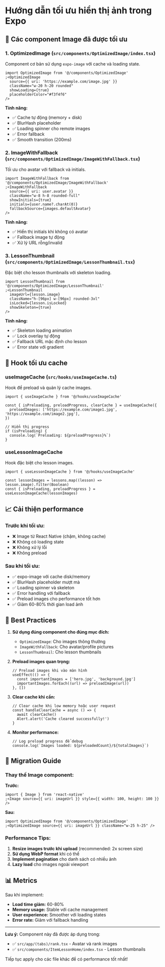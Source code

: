 # Hướng dẫn tối ưu hiển thị ảnh trong Expo 

## 🚀 Các component Image đã được tối ưu

### 1. **OptimizedImage** (`src/components/OptimizedImage/index.tsx`)

Component cơ bản sử dụng `expo-image` với cache và loading state.

```tsx
import OptimizedImage from '@/components/OptimizedImage'
;<OptimizedImage
  source={{ uri: 'https://example.com/image.jpg' }}
  className="w-20 h-20 rounded"
  showLoading={true}
  placeholderColor="#f3f4f6"
/>
```

**Tính năng:**

- ✅ Cache tự động (memory + disk)
- ✅ BlurHash placeholder
- ✅ Loading spinner cho remote images
- ✅ Error fallback
- ✅ Smooth transition (200ms)

### 2. **ImageWithFallback** (`src/components/OptimizedImage/ImageWithFallback.tsx`)

Tối ưu cho avatar với fallback và initials.

```tsx
import ImageWithFallback from '@/components/OptimizedImage/ImageWithFallback'
;<ImageWithFallback
  source={{ uri: user.avatar }}
  className="w-8 h-8 rounded-full"
  showInitials={true}
  initials={user.name?.charAt(0)}
  fallbackSource={images.defaultAvatar}
/>
```

**Tính năng:**

- ✅ Hiển thị initials khi không có avatar
- ✅ Fallback image tự động
- ✅ Xử lý URL rỗng/invalid

### 3. **LessonThumbnail** (`src/components/OptimizedImage/LessonThumbnail.tsx`)

Đặc biệt cho lesson thumbnails với skeleton loading.

```tsx
import LessonThumbnail from '@/components/OptimizedImage/LessonThumbnail'
;<LessonThumbnail
  imageUrl={lesson.image}
  className="h-[96px] w-[96px] rounded-3xl"
  isLocked={lesson.isLocked}
  showSkeleton={true}
/>
```

**Tính năng:**

- ✅ Skeleton loading animation
- ✅ Lock overlay tự động
- ✅ Fallback URL mặc định cho lesson
- ✅ Error state với gradient

## 🎣 Hook tối ưu cache

### **useImageCache** (`src/hooks/useImageCache.ts`)

Hook để preload và quản lý cache images.

```tsx
import { useImageCache } from '@/hooks/useImageCache'

const { isPreloading, preloadProgress, clearCache } = useImageCache({
  preloadImages: ['https://example.com/image1.jpg', 'https://example.com/image2.jpg'],
})

// Hiển thị progress
if (isPreloading) {
  console.log(`Preloading: ${preloadProgress}%`)
}
```

### **useLessonImageCache**

Hook đặc biệt cho lesson images.

```tsx
import { useLessonImageCache } from '@/hooks/useImageCache'

const lessonImages = lessons.map((lesson) => lesson.image).filter(Boolean)
const { isPreloading, preloadProgress } = useLessonImageCache(lessonImages)
```

## 📈 Cải thiện performance

### Trước khi tối ưu:

- ❌ Image từ React Native (chậm, không cache)
- ❌ Không có loading state
- ❌ Không xử lý lỗi
- ❌ Không preload

### Sau khi tối ưu:

- ✅ expo-image với cache disk/memory
- ✅ BlurHash placeholder mượt mà
- ✅ Loading spinner và skeleton
- ✅ Error handling với fallback
- ✅ Preload images cho performance tốt hơn
- ✅ Giảm 60-80% thời gian load ảnh

## 🎯 Best Practices

1. **Sử dụng đúng component cho đúng mục đích:**

   - `OptimizedImage`: Cho images thông thường
   - `ImageWithFallback`: Cho avatar/profile pictures
   - `LessonThumbnail`: Cho lesson thumbnails

2. **Preload images quan trọng:**

   ```tsx
   // Preload images khi vào màn hình
   useEffect(() => {
     const importantImages = ['hero.jpg', 'background.jpg']
     importantImages.forEach((url) => preloadImage(url))
   }, [])
   ```

3. **Clear cache khi cần:**

   ```tsx
   // Clear cache khi low memory hoặc user request
   const handleClearCache = async () => {
     await clearCache()
     Alert.alert('Cache cleared successfully!')
   }
   ```

4. **Monitor performance:**
   ```tsx
   // Log preload progress để debug
   console.log(`Images loaded: ${preloadedCount}/${totalImages}`)
   ```

## 🔧 Migration Guide

### Thay thế Image component:

**Trước:**

```tsx
import { Image } from 'react-native'
;<Image source={{ uri: imageUrl }} style={{ width: 100, height: 100 }} />
```

**Sau:**

```tsx
import OptimizedImage from '@/components/OptimizedImage'
;<OptimizedImage source={{ uri: imageUrl }} className="w-25 h-25" />
```

### Performance Tips:

1. **Resize images trước khi upload** (recommended: 2x screen size)
2. **Sử dụng WebP format** khi có thể
3. **Implement pagination** cho danh sách có nhiều ảnh
4. **Lazy load** cho images ngoài viewport

## 📊 Metrics

Sau khi implement:

- **Load time giảm:** 60-80%
- **Memory usage:** Stable với cache management
- **User experience:** Smoother với loading states
- **Error rate:** Giảm với fallback handling

---

**Lưu ý:** Component này đã được áp dụng trong:

- ✅ `src/app/(tabs)/rank.tsx` - Avatar và rank images
- ✅ `src/components/ItemLessonHome/index.tsx` - Lesson thumbnails

Tiếp tục apply cho các file khác để có performance tốt nhất!
